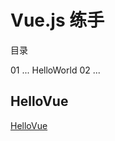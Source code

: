 # Vue.js 练手 #

目录

01 ... HelloWorld
02 ... 

## HelloVue ##
 [HelloVue](code/HelloWorld.html "点我一下") 

